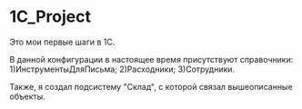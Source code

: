 # 1C_Project

Это мои первые шаги в 1C.

В данной конфигурации в настоящее время присутствуют справочники:
1)ИнструментыДляПисьма;
2)Расходники;
3)Сотрудники.

Также, я создал подсистему "Склад", с которой связал вышеописанные объекты.

